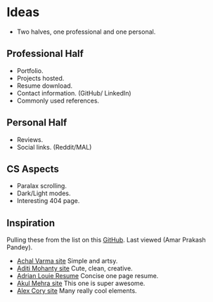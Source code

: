 # Ideas

- Two halves, one professional and one personal.

## Professional Half

- Portfolio.
- Projects hosted.
- Resume download.
- Contact information. (GitHub/ LinkedIn)
- Commonly used references.

## Personal Half

- Reviews.
- Social links. (Reddit/MAL)

## CS Aspects

- Paralax scrolling.
- Dark/Light modes.
- Interesting 404 page.

## Inspiration

Pulling these from the list on this [GitHub](https://github.com/HackathonHackers/personal-sites).
Last viewed (Amar Prakash Pandey).

- [Achal Varma site](https://acha.lv/) Simple and artsy.
- [Aditi Mohanty site](https://aditimohanty.com/) Cute, clean, creative.
- [Adrian Louie Resume](http://adriangaw.com/res/resume.pdf) Concise one page resume.
- [Akul Mehra site](http://akul.me/) This one is super awesome.
- [Alex Cory site](http://alexcory.com/) Many really cool elements.
